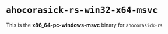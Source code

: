 # `ahocorasick-rs-win32-x64-msvc`

This is the **x86_64-pc-windows-msvc** binary for `ahocorasick-rs`
